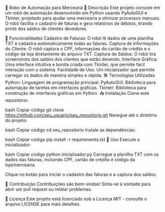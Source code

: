🛒 Robo de Automação para Mercearia
📜 Descrição
Este projeto consiste em um robô de automação desenvolvido em Python usando PyAutoGUI e Tkinter, projetado para ajudar uma mercearia a otimizar processos manuais. O robô facilita o cadastro de faturas e gera relatórios de débitos, tirando prints dos saldos de clientes devedores.

🚀 Funcionalidades
Cadastro de Faturas: O robô lê dados de uma planilha TXT e cadastra automaticamente todas as faturas.
Captura de Informações do Cliente: O robô captura o CPF, informações do cartão de crédito e o código da loja diretamente do arquivo TXT.
Captura de Saldos: O robô tira screenshots dos saldos dos clientes que estão devendo.
Interface Gráfica: Uma interface intuitiva e bonita criada com Tkinter, que permite fácil interação com o sistema.
Facilidade de Uso: Um inicializador que permite carregar os dados de maneira simples e rápida.
🛠️ Tecnologias Utilizadas
Python: Linguagem de programação principal.
PyAutoGUI: Biblioteca para automação de tarefas em interfaces gráficas.
Tkinter: Biblioteca para construção de interfaces gráficas em Python.
📥 Instalação
Clone este repositório:

bash
Copiar código
git clone https://github.com/seu_usuario/seu_repositorio.git
Navegue até o diretório do projeto:

bash
Copiar código
cd seu_repositorio
Instale as dependências:

bash
Copiar código
pip install -r requirements.txt
📖 Uso
Execute o inicializador:

bash
Copiar código
python inicializador.py
Carregue a planilha TXT com os dados das faturas, incluindo CPF, cartão de crédito e código da loja/mercearia.

Clique no botão para iniciar o cadastro das faturas e a captura dos saldos.

🤝 Contribuição
Contribuições são bem-vindas! Sinta-se à vontade para abrir um pull request ou relatar problemas.

📜 Licença
Este projeto está licenciado sob a Licença MIT - consulte o arquivo LICENSE para mais detalhes.
